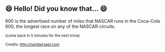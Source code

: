 ## :smile: Hello! Did you know that... :smile:
600 is the advertised number of miles that NASCAR runs in the Coca-Cola 600, the longest race on any of the NASCAR circuits.

<sup>(come back in 5 minutes for the next trivia)</sup>


<sup>Credits: http://numbersapi.com</sup>

